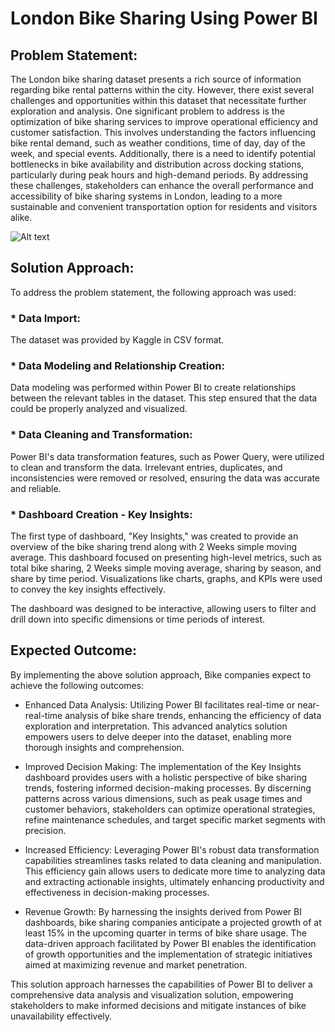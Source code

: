 # London Bike Sharing Using Power BI

## Problem Statement:
The London bike sharing dataset presents a rich source of information regarding bike rental patterns within the city. However, there exist several challenges and opportunities within this dataset that necessitate further exploration and analysis. One significant problem to address is the optimization of bike sharing services to improve operational efficiency and customer satisfaction. This involves understanding the factors influencing bike rental demand, such as weather conditions, time of day, day of the week, and special events. Additionally, there is a need to identify potential bottlenecks in bike availability and distribution across docking stations, particularly during peak hours and high-demand periods. By addressing these challenges, stakeholders can enhance the overall performance and accessibility of bike sharing systems in London, leading to a more sustainable and convenient transportation option for residents and visitors alike.

![Alt text](https://github.com/msinghsandhu/London-Bike-Sharing-Using-PowerBI/blob/main/main.png?raw=true)

## Solution Approach:

To address the problem statement, the following approach was used:

### * Data Import: 
  The dataset was provided by Kaggle in CSV format.

### * Data Modeling and Relationship Creation: 
   Data modeling was performed within Power BI to create relationships between the relevant tables in the dataset. This step ensured that the data could be properly analyzed and visualized.

### * Data Cleaning and Transformation: 
Power BI's data transformation features, such as Power Query, were utilized to clean and transform the data. Irrelevant entries, duplicates, and inconsistencies were removed or resolved, ensuring the data was accurate and reliable.

### * Dashboard Creation - Key Insights: 
The first type of dashboard, "Key Insights," was created to provide an overview of the bike sharing trend along with 2 Weeks simple moving average. This dashboard focused on presenting high-level metrics, such as total bike sharing, 2 Weeks simple moving average, sharing by season, and share by time period. Visualizations like charts, graphs, and KPIs were used to convey the key insights effectively.

The dashboard was designed to be interactive, allowing users to filter and drill down into specific dimensions or time periods of interest.

## Expected Outcome:
By implementing the above solution approach, Bike companies expect to achieve the following outcomes:

   * Enhanced Data Analysis: Utilizing Power BI facilitates real-time or near-real-time analysis of bike share trends, enhancing the efficiency of data exploration and interpretation. This advanced analytics solution empowers users to delve deeper into the dataset, enabling more thorough insights and comprehension.

   * Improved Decision Making: The implementation of the Key Insights dashboard provides users with a holistic perspective of bike sharing trends, fostering informed decision-making processes. By discerning patterns across various dimensions, such as peak usage times and customer behaviors, stakeholders can optimize operational strategies, refine maintenance schedules, and target specific market segments with precision.

   * Increased Efficiency: Leveraging Power BI's robust data transformation capabilities streamlines tasks related to data cleaning and manipulation. This efficiency gain allows users to dedicate more time to analyzing data and extracting actionable insights, ultimately enhancing productivity and effectiveness in decision-making processes.

   * Revenue Growth: By harnessing the insights derived from Power BI dashboards, bike sharing companies anticipate a projected growth of at least 15% in the upcoming quarter in terms of bike share usage. The data-driven approach facilitated by Power BI enables the identification of growth opportunities and the implementation of strategic initiatives aimed at maximizing revenue and market penetration.
     
This solution approach harnesses the capabilities of Power BI to deliver a comprehensive data analysis and visualization solution, empowering stakeholders to make informed decisions and mitigate instances of bike unavailability effectively.

